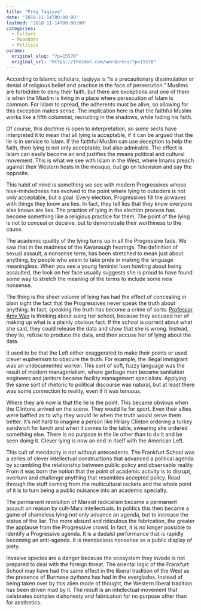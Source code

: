 ```yaml
---
title: "Prog Taqiyya"
date: "2018-11-14T00:00:00"
lastmod: "2018-11-14T00:00:00"
categories:
  - Culture
  - Moonbats
  - Politics
params:
  original_slug: "?p=15570"
  original_url: "https://thezman.com/wordpress/?p=15570"
---
```


According to Islamic scholars, taqiyya is “is a precautionary
dissimulation or denial of religious belief and practice in the face of
persecution.” Muslims are forbidden to deny their faith, but there are
exceptions and one of them is when the Muslim is living in a place where
persecution of Islam is common. For Islam to spread, the adherents must
be alive, so allowing for this exception makes sense. The implication
here is that the faithful Muslim works like a fifth columnist,
recruiting in the shadows, while hiding his faith.

Of course, this doctrine is open to interpretation, so some sects have
interpreted it to mean that all lying is acceptable, if it can be argued
that the lie is in service to Islam. If the faithful Muslim can use
deception to help the faith, then lying is not only acceptable, but also
admirable. The effect is Islam can easily become an end justifies the
means political and cultural movement. This is what we see with Islam in
the West, where Imams preach against their Western hosts in the mosque,
but go on television and say the opposite.

This habit of mind is something we see with modern Progressives whose
hive-mindedness has evolved to the point where lying to outsiders is not
only acceptable, but a goal. Every election, Progressives fill the
airwaves with things they know are lies. In fact, they tell lies that
they know everyone else knows are lies. The practice of lying in the
election process has become something like a religious practice for
them. The point of the lying is not to conceal or deceive, but to
demonstrate their worthiness to the cause.

The academic quality of the lying turns up in all the Progressive fads.
We saw that in the madness of the Kavanaugh hearings. The definition of
sexual assault, a nonsense term, has been stretched to mean just about
anything, by people who seem to take pride in making the language
meaningless. When you see a young feminist loon howling about being
assaulted, the look on her face usually suggests she is proud to have
found some way to stretch the meaning of the terms to include some new
nonsense.

The thing is the sheer volume of lying has had the effect of concealing
in plain sight the fact that the Progressives never speak the truth
about anything. In fact, speaking the truth has become a crime of sorts.
[Professor Amy
Wax](https://vdare.com/posts/amy-wax-lawsuit-could-reveal-embarrassing-truths-about-black-students)
is thinking about suing her school, because they accused her of making
up what is a plainly obvious fact. If the school is correct about what
she said, they could release the data and show that she is wrong.
Instead, they lie, refuse to produce the data, and then accuse her of
lying about the data.

It used to be that the Left either exaggerated to make their points or
used clever euphemism to obscure the truth. For example, the illegal
immigrant was an undocumented worker. This sort of soft, fuzzy language
was the result of modern managerialism, where garbage men became
sanitation engineers and janitors became facility management
specialists. Applying the same sort of rhetoric to political discourse
was natural, but at least there was some connection to reality, even if
it was tenuous.

Where they are now is that the lie is the point. This became obvious
when the Clintons arrived on the scene. They would lie for sport. Even
their allies were baffled as to why they would lie when the truth would
serve them better. It’s not hard to imagine a person like Hillary
Clinton ordering a turkey sandwich for lunch and when it comes to the
table, swearing she ordered something else. There is no purpose in the
lie other than to do it and be seen doing it. Clever lying is now an end
in itself with the American Left.

This cult of mendacity is not without antecedents. The Frankfurt School
was a series of clever intellectual constructions that advanced a
political agenda by scrambling the relationship between public policy
and observable reality. From it was born the notion that the point of
academic activity is to disrupt, overturn and challenge anything that
resembles accepted policy. Read through the stuff coming from the
multicultural rackets and the whole point of it is to turn being a
public nuisance into an academic specialty.

The permanent revolution of Marxist radicalism became a permanent
assault on reason by cult-Marx intellectuals. In politics this then
became a game of shameless lying not only advance an agenda, but to
increase the status of the liar. The more absurd and ridiculous the
fabrication, the greater the applause from the Progressive crowd. In
fact, it is no longer possible to identify a Progressive agenda. It is a
dadaist performance that is rapidly becoming an anti-agenda. It is
mendacious nonsense as a public display of piety.

Invasive species are a danger because the ecosystem they invade is not
prepared to deal with the foreign threat. The oriental logic of the
Frankfurt School may have had the same effect in the liberal tradition
of the West as the presence of Burmese pythons has had in the
everglades. Instead of being taken over by this alien mode of thought,
the Western liberal tradition has been driven mad by it. The result is
an intellectual movement that celebrates complex dishonesty and
fabrication for no purpose other than for aesthetics.
